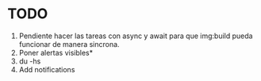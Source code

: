 # TODO

1. Pendiente hacer las tareas con async y await para que img:build pueda funcionar de manera sincrona.
2. Poner alertas visibles*
3. du -hs
4. Add notifications
